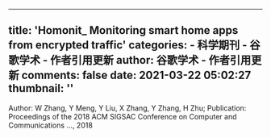 
---
title: 'Homonit_ Monitoring smart home apps from encrypted traffic'
categories: 
    - 科学期刊
    - 谷歌学术 - 作者引用更新
author: 谷歌学术 - 作者引用更新
comments: false
date: 2021-03-22 05:02:27
thumbnail: ''
---

<div>   
Author: W Zhang, Y Meng, Y Liu, X Zhang, Y Zhang, H Zhu; Publication: Proceedings of the 2018 ACM SIGSAC Conference on Computer and Communications …, 2018  
</div>
            